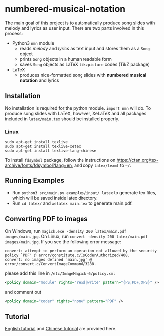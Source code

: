 # numbered-musical-notation
The main goal of this project is to automatically produce song slides with melody and lyrics as user input.
There are two parts involved in this process:
- Python3 `nmn` module
    - reads *melody* and *lyrics* as text input and stores them as a `Song` object
    - prints `Song` objects in a human readable form
    - saves `Song` objects as LaTeX `tikzpicture` codes (TikZ package)
- LaTeX
    - produces nice-formatted song slides with **numbered musical notation** and lyrics

## Installation
No installation is required for the python module. `import nmn` will do.
To produce song slides with LaTeX, however, XeLaTeX and all packages included in `latex/main.tex` should be installed properly.

### Linux
```
sudo apt-get install texlive
sudo apt-get install texlive-xetex
sudo apt-get install texlive-lang-chinese
```

To install `fdsymbol` package, follow the instructions on
https://ctan.org/tex-archive/fonts/fdsymbol?lang=en, and copy `latex/texmf` to
`~/`.

## Running Examples
* Run `python3 src/main.py examples/input/ latex` to generate tex files, which will be saved inside latex directory.
* Run `cd latex/` and `xelatex main.tex` to generate main.pdf.

## Converting PDF to images

On Windows, run `magick.exe -density 200 latex/main.pdf images/main.jpg`.
On Linux, run `convert -density 200 latex/main.pdf images/main.jpg`.
If you see the following error message:

```
convert: attempt to perform an operation not allowed by the security policy `PDF' @ error/constitute.c/IsCoderAuthorized/408.
convert: no images defined `main.jpg' @ error/convert.c/ConvertImageCommand/3288.
```

please add this line in `/etc/ImageMagick-6/policy.xml`

```xml
<policy domain="module" rights="read|write" pattern="{PS,PDF,XPS}" />
```

and comment out

```xml
<policy domain="coder" rights="none" pattern="PDF" />
```

## Tutorial
[English tutorial](docs/tutorial_English.md) and [Chinese tutorial](docs/tutorial_Chinese.md) are provided here.


